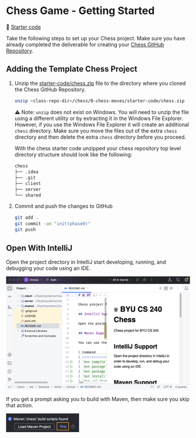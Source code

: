 # Chess Game - Getting Started

📁 [Starter code](starter-code)

Take the following steps to set up your Chess project. Make sure you have already completed the deliverable for creating your [Chess GitHub Repository](../chess-github-repository/chess-github-repository.md).

## Adding the Template Chess Project

1. Unzip the [starter-code/chess.zip](starter-code/chess.zip) file to the directory where you cloned the Chess GitHub Repository.

   ```sh
   unzip <class-repo-dir>/chess/0-chess-moves/starter-code/chess.zip
   ```

   ⚠ Note: `unzip` does not exist on Windows. You will need to unzip the file using a different utility or by extracting it in the Windows File Explorer. However, if you use the Windows File Explorer it will create an additional `chess` directory. Make sure you move the files out of the extra `chess` directory and then delete the extra `chess` directory before you proceed.

   With the chess starter code unzipped your chess repository top level directory structure should look like the following:

   ```
   chess
   ├── .idea
   ├── .git
   ├── client
   ├── server
   └── shared
   ```

1. Commit and push the changes to GitHub
   ```sh
   git add .
   git commit -am "init(phase0)"
   git push
   ```

## Open With IntelliJ

Open the project directory in IntelliJ start developing, running, and debugging your code using an IDE.

![open intellij](open-intellij.png)

If you get a prompt asking you to build with Maven, then make sure you skip that action.

![build with Maven](build-with-maven-prompt.png)
